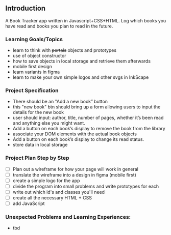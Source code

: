 ## Introduction
A Book Tracker app written in Javascript+CSS+HTML. Log which books you have read and books you plan to read in the future.

### Learning Goals/Topics
- learn to think with ~~portals~~ objects and prototypes
- use of object constructor
- how to save objects in local storage and retrieve them afterwards
- mobile first design
- learn variants in figma
- learn to make your own simple logos and other svgs in InkScape

### Project Specification
- There should be an "Add a new book” button 
- this "new book" btn should bring up a form allowing users to input the details for the new book
- user should input: author, title, number of pages, whether it’s been read and anything else you might want.
- Add a button on each book’s display to remove the book from the library
- associate your DOM elements with the actual book objects
- Add a button on each book’s display to change its read status. 
- store data in local storage

### Project Plan Step by Step
- [ ] Plan out a wireframe for how your page will work in general
- [ ] translate the wireframe into a design in figma (mobile first)
- [ ] create a simple logo for the app
- [ ] divide the program into small problems and write prototypes for each
- [ ] write out which id's and classes you'll need
- [ ] create all the necessary HTML + CSS
- [ ] add JavaScript

### Unexpected Problems and Learning Experiences:
- tbd